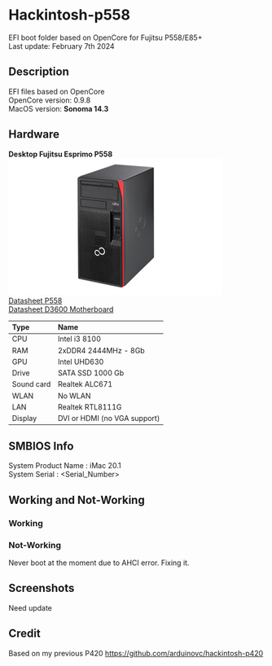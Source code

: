 # Hackintosh-p558

EFI boot folder based on OpenCore for Fujitsu P558/E85+  
Last update: February 7th 2024  

## Description

EFI files based on OpenCore  
OpenCore version: 0.9.8  
MacOS version: __Sonoma 14.3__

## Hardware

**Desktop Fujitsu Esprimo P558**  
![Fujitsu P558  ](/Assets/FujitsuP558.png "Fujitsu P558")  
[Datasheet P558](/Assets/Fujitsu-ESPRIMO-P558-E85-Datasheet.pdf)  
[Datasheet D3600 Motherboard](/Assets/Fujitsu-ESPRIMO-P558-E85-Datasheet.pdf)  

| Type	| Name                   |
|:------|:-----------------------|
| CPU	| Intel i3 8100 |
| RAM	| 2xDDR4 2444MHz - 8Gb |
| GPU	| Intel UHD630 |
| Drive	| SATA SSD 1000 Gb |
| Sound card	| Realtek ALC671 |
| WLAN	| No WLAN |
| LAN	| Realtek RTL8111G |
| Display	| DVI or HDMI (no VGA support) |

## SMBIOS Info

System Product Name : iMac 20.1  
System Serial : <Serial_Number>  

## Working and Not-Working

### Working

### Not-Working
Never boot at the moment due to AHCI error. Fixing it.  

## Screenshots
Need update

## Credit
Based on my previous P420 https://github.com/arduinovc/hackintosh-p420
